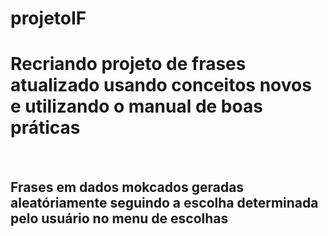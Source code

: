# projetoIF
<h1>Recriando projeto de frases atualizado usando conceitos novos e utilizando o manual de boas práticas</h1>
<br>
<h2>Frases em dados mokcados geradas aleatóriamente seguindo a escolha determinada pelo usuário no menu de escolhas</h2>
